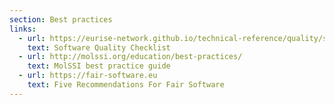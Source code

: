 ```yaml
---
section: Best practices
links:
  - url: https://eurise-network.github.io/technical-reference/quality/software-checklist.html
    text: Software Quality Checklist
  - url: http://molssi.org/education/best-practices/
    text: MolSSI best practice guide
  - url: https://fair-software.eu
    text: Five Recommendations For Fair Software
---
```

